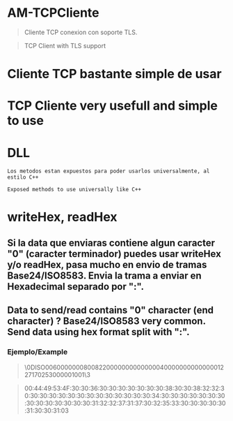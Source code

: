 # AM-TCPCliente
> Cliente TCP conexion con soporte TLS.

> TCP Client with TLS support

# Cliente TCP bastante simple de usar
# TCP Cliente very usefull and simple to use

# DLL

` Los metodos estan expuestos para poder usarlos universalmente, al estilo C++ `

` Exposed methods to use universally like C++ `

# writeHex, readHex
## Si la data que enviaras contiene algun caracter "0" (caracter terminador) puedes usar writeHex y/o readHex, pasa mucho en envio de tramas Base24/ISO8583. Envia la trama a enviar en Hexadecimal separado por ":".
## Data to send/read contains "0" character (end character) ? Base24/ISO8583 very common. Send data using hex format split with ":".

### Ejemplo/Example

> \0DISO0060000000800822000000000000004000000000000001227170253000001001\3

> 00:44:49:53:4F:30:30:36:30:30:30:30:30:30:30:38:30:30:38:32:32:30:30:30:30:30:30:30:30:30:30:30:30:30:30:34:30:30:30:30:30:30:30:30:30:30:30:30:30:30:31:32:32:37:31:37:30:32:35:33:30:30:30:30:30:31:30:30:31:03

